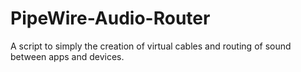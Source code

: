 # PipeWire-Audio-Router
A script to simply the creation of virtual cables and routing of sound between apps and devices.
